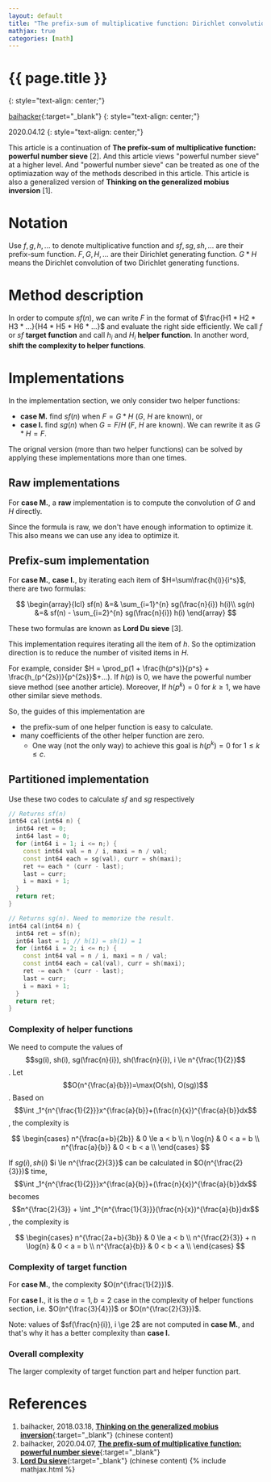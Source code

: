 ```yaml
---
layout: default
title: "The prefix-sum of multiplicative function: Dirichlet convolution"
mathjax: true
categories: [math]
---
```


<h1>{{ page.title }}</h1>
{: style="text-align: center;"}

[baihacker](https://github.com/baihacker){:target="_blank"}
{: style="text-align: center;"}

2020.04.12
{: style="text-align: center;"}

This article is a continuation of **The prefix-sum of multiplicative function: powerful number sieve** [2]. And this article views "powerful number sieve" at a higher level. And "powerful number sieve" can be treated as one of the optimiazation way of the methods described in this article. This article is also a generalized version of **Thinking on the generalized mobius inversion** [1].

# Notation
Use $f,g,h,...$ to denote multiplicative function and $sf,sg,sh,...$ are their prefix-sum function. $F,G,H,...$ are their Dirichlet generating function. $G*H$ means the Dirichlet convolution of two Dirichlet generating functions.

# Method description
In order to compute $sf(n)$, we can write $F$ in the format of $\frac{H1 * H2 * H3 * ...}{H4 * H5 * H6 * ...}$ and evaluate the right side efficiently. We call $f$ or $sf$ **target function** and call $h_i$ and $H_i$ **helper function**. In another word, **shift the complexity to helper functions**.

# Implementations
In the implementation section, we only consider two helper functions:
* **case M.** find $sf(n)$ when $F=G*H$ ($G$, $H$ are known), or
* **case I.** find $sg(n)$ when $G=F/H$ ($F$, $H$ are known). We can rewrite it as $G*H=F$.

The orignal version (more than two helper functions) can be solved by applying these implementations more than one times.

## **Raw** implementations
For **case M.**, a **raw** implementation is to compute the convolution of $G$ and $H$ directly.

Since the formula is raw, we don't have enough information to optimize it. This also means we can use any idea to optimize it.

## **Prefix-sum** implementation
For **case M.**, **case I.**, by iterating each item of $H=\sum\frac{h(i)}{i^s}$, there are two formulas:

$$
\begin{array}{lcl}
sf(n) &=& \sum_{i=1}^{n} sg(\frac{n}{i}) h(i)\\
sg(n) &=& sf(n) - \sum_{i=2}^{n} sg(\frac{n}{i}) h(i)
\end{array}
$$

These two formulas are known as **Lord Du sieve** [3].

This implementation requires iterating all the item of $h$. So the optimization direction is to reduce the number of visited items in $H$. 

For example, consider $H = \prod_p(1 + \frac{h(p^s)}{p^s} + \frac{h_(p^{2s})}{p^{2s}}$+...). If $h(p)$ is $0$, we have the powerful number sieve method (see another article). Moreover, If $h(p^k) = 0$ for $k \ge 1$, we have other similar sieve methods.

So, the guides of this implementation are
* the prefix-sum of one helper function is easy to calculate.
* many coefficients of the other helper function are zero.
  * One way (not the only way) to achieve this goal is $h(p^k) = 0$ for $1 \le k \le c$.

## **Partitioned** implementation
Use these two codes to calculate $sf$ and $sg$ respectively

```cpp
// Returns sf(n)
int64 cal(int64 n) {
  int64 ret = 0;
  int64 last = 0;
  for (int64 i = 1; i <= n;) {
    const int64 val = n / i, maxi = n / val;
    const int64 each = sg(val), curr = sh(maxi);
    ret += each * (curr - last);
    last = curr;
    i = maxi + 1;
  }
  return ret;
}
```

```cpp
// Returns sg(n). Need to memorize the result.
int64 cal(int64 n) {
  int64 ret = sf(n);
  int64 last = 1; // h(1) = sh(1) = 1
  for (int64 i = 2; i <= n;) {
    const int64 val = n / i, maxi = n / val;
    const int64 each = cal(val), curr = sh(maxi);
    ret -= each * (curr - last);
    last = curr;
    i = maxi + 1;
  }
  return ret;
}
```

### Complexity of helper functions
We need to compute the values of $$sg(i), sh(i), sg(\frac{n}{i}), sh(\frac{n}{i}), i \le n^{\frac{1}{2}}$$. Let $$O(n^{\frac{a}{b}})=\max(O(sh), O(sg))$$. Based on $$\int _1^{n^{\frac{1}{2}}}x^{\frac{a}{b}}+(\frac{n}{x})^{\frac{a}{b}}dx$$, the complexity is 

$$
\begin{cases}
n^{\frac{a+b}{2b}} & 0 \le a < b \\
n \log{n} & 0 < a = b \\
n^{\frac{a}{b}} & 0 < b < a \\
\end{cases}
$$

If $sg(i), sh(i)$ $i \le n^{\frac{2}{3}}$ can be calculated in $O(n^{\frac{2}{3}})$ time, $$\int _1^{n^{\frac{1}{2}}}x^{\frac{a}{b}}+(\frac{n}{x})^{\frac{a}{b}}dx$$ becomes $$n^{\frac{2}{3}} + \int _1^{n^{\frac{1}{3}}}(\frac{n}{x})^{\frac{a}{b}}dx$$, the complexity is

$$
\begin{cases}
n^{\frac{2a+b}{3b}} & 0 \le a < b \\
n^{\frac{2}{3}} + n \log{n} & 0 < a = b \\
n^{\frac{a}{b}} & 0 < b < a \\
\end{cases}
$$

### Complexity of target function
For **case M.**, the complexity $O(n^{\frac{1}{2}})$.

For **case I.**, it is the $a=1,b=2$ case in the complexity of helper functions section, i.e. $O(n^{\frac{3}{4}})$ or $O(n^{\frac{2}{3}})$.

Note: values of $sf(\frac{n}{i}), i \ge 2$ are not computed in **case M.**, and that's why it has a better complexity than **case I.**

### Overall complexity
The larger complexity of target function part and helper function part.

# References
1. baihacker, 2018.03.18, [**Thinking on the generalized mobius inversion**](https://blog.csdn.net/baihacker/article/details/79597472){:target="_blank"} (chinese content)
2. baihacker, 2020.04.07, [**The prefix-sum of multiplicative function: powerful number sieve**](http://baihacker.github.io/main/){:target="_blank"}
3. [**Lord Du sieve**](https://oi-wiki.org/math/du/){:target="_blank"} (chinese content)
{% include mathjax.html %}